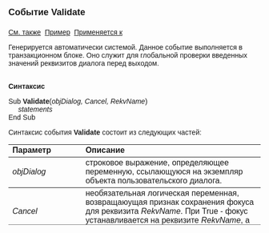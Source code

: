 ﻿<html>
<head>
<title>Системное событие диалога Validate</title>
</head>

<body>

<p><strong><font size="4" face="Arial">Событие Validate<br>
<br>
</font></strong><font face="Arial"><a href="../scriptstproced.html">См. 
также</a>&nbsp; <u>Пример</u>&nbsp; <a href="../Functions/Asustpar.html">
Применяется к</a></font></p>

<p class="label"><font face="Arial">Генерируется автоматически 
системой. Данное событие выполняется в транзакционном блоке. Оно служит для 
глобальной проверки введенных значений реквизитов диалога перед выходом.<br>
&nbsp;</font></p>

<p class="label"><font face="Arial"><b>Синтаксис</b></font></p>

<p><font face="Arial">Sub <strong>Validate</strong>(</font><em><font face="Arial">objDialog, 
Cancel, RekvName</font></em><font face="Arial">)<br>
<em>&nbsp;&nbsp;&nbsp;&nbsp; statements</em><br>
End Sub</font></p>

<p><font face="Arial">Синтаксис события <strong>Validate
</strong>состоит из следующих частей:</font></p>

<table border="1" cellPadding="5" cols="2" frame="below" rules="rows" height="161">
<TBODY>
  <tr vAlign="top">
    <td class="label" width="29%" height="18"><font face="Arial"><b>
	Параметр</b></font></td>
    <td class="label" width="71%" height="18"><font face="Arial"><strong>
	Описание</strong></font></td>
  </tr>
  <tr>
    <td width="29%" height="36"><em><font face="Arial">objDialog</font></em></td>
    <td width="71%" height="36"><font face="Arial">строковое 
	выражение, определяющее переменную, ссылающуюся на экземпляр объекта 
	пользовательского диалога.</font></td>
  </tr>
  <tr>
    <td width="29%" height="33"><em><font face="Arial">Cancel</font></em></td>
    <td width="71%" height="33"><font face="Arial">необязательная 
	логическая переменная, возвращаюущая признак сохранения фокуса для реквизита <i>
    RekvName</i>. При True - фокус устанавливается на реквизите <i>RekvName</i>, 
	а при False - на следующем реквизите.</font></td>
  </tr>
  <tr>
    <td width="29%" height="18"><em><font face="Arial">RekvName</font></em></td>
    <td width="71%" height="18"><font face="Arial">строковая 
	переменная, возвращаюущая наименование реквизита диалога, для которого 
	проверка данных не прошла.</font></td>
  </tr>
  </table>

</body>
</html>
